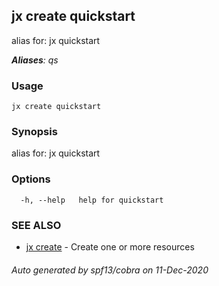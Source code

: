 ## jx create quickstart

alias for: jx quickstart

***Aliases**: qs*

### Usage

```
jx create quickstart
```

### Synopsis

alias for: jx quickstart

### Options

```
  -h, --help   help for quickstart
```

### SEE ALSO

* [jx create](jx_create.md)	 - Create one or more resources

###### Auto generated by spf13/cobra on 11-Dec-2020
